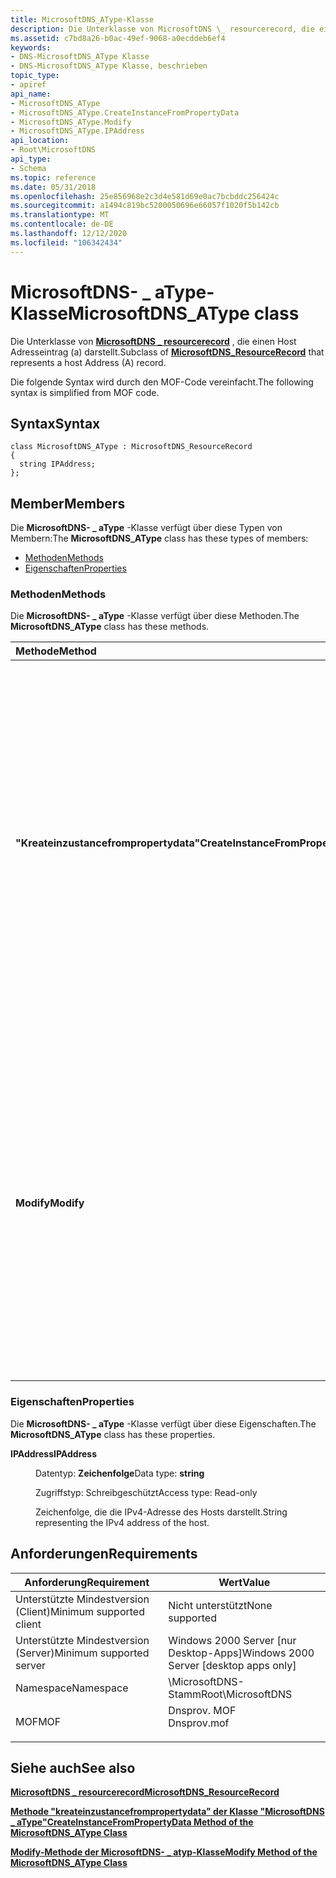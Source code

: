 ```yaml
---
title: MicrosoftDNS_AType-Klasse
description: Die Unterklasse von MicrosoftDNS \_ resourcerecord, die einen Host Adresseintrag (a) darstellt.
ms.assetid: c7bd8a26-b0ac-49ef-9068-a0ecddeb6ef4
keywords:
- DNS-MicrosoftDNS_AType Klasse
- DNS-MicrosoftDNS_AType Klasse, beschrieben
topic_type:
- apiref
api_name:
- MicrosoftDNS_AType
- MicrosoftDNS_AType.CreateInstanceFromPropertyData
- MicrosoftDNS_AType.Modify
- MicrosoftDNS_AType.IPAddress
api_location:
- Root\MicrosoftDNS
api_type:
- Schema
ms.topic: reference
ms.date: 05/31/2018
ms.openlocfilehash: 25e856968e2c3d4e581d69e0ac7bcbddc256424c
ms.sourcegitcommit: a1494c819bc5200050696e66057f1020f5b142cb
ms.translationtype: MT
ms.contentlocale: de-DE
ms.lasthandoff: 12/12/2020
ms.locfileid: "106342434"
---
```

# <a name="microsoftdns_atype-class"></a><span data-ttu-id="2c161-105">MicrosoftDNS- \_ aType-Klasse</span><span class="sxs-lookup"><span data-stu-id="2c161-105">MicrosoftDNS\_AType class</span></span>

<span data-ttu-id="2c161-106">Die Unterklasse von [**MicrosoftDNS \_ resourcerecord**](microsoftdns-resourcerecord.md) , die einen Host Adresseintrag (a) darstellt.</span><span class="sxs-lookup"><span data-stu-id="2c161-106">Subclass of [**MicrosoftDNS\_ResourceRecord**](microsoftdns-resourcerecord.md) that represents a host Address (A) record.</span></span>

<span data-ttu-id="2c161-107">Die folgende Syntax wird durch den MOF-Code vereinfacht.</span><span class="sxs-lookup"><span data-stu-id="2c161-107">The following syntax is simplified from MOF code.</span></span>

## <a name="syntax"></a><span data-ttu-id="2c161-108">Syntax</span><span class="sxs-lookup"><span data-stu-id="2c161-108">Syntax</span></span>

``` syntax
class MicrosoftDNS_AType : MicrosoftDNS_ResourceRecord
{
  string IPAddress;
};
```

## <a name="members"></a><span data-ttu-id="2c161-109">Member</span><span class="sxs-lookup"><span data-stu-id="2c161-109">Members</span></span>

<span data-ttu-id="2c161-110">Die **MicrosoftDNS- \_ aType** -Klasse verfügt über diese Typen von Membern:</span><span class="sxs-lookup"><span data-stu-id="2c161-110">The **MicrosoftDNS\_AType** class has these types of members:</span></span>

-   [<span data-ttu-id="2c161-111">Methoden</span><span class="sxs-lookup"><span data-stu-id="2c161-111">Methods</span></span>](#methods)
-   [<span data-ttu-id="2c161-112">Eigenschaften</span><span class="sxs-lookup"><span data-stu-id="2c161-112">Properties</span></span>](#properties)

### <a name="methods"></a><span data-ttu-id="2c161-113">Methoden</span><span class="sxs-lookup"><span data-stu-id="2c161-113">Methods</span></span>

<span data-ttu-id="2c161-114">Die **MicrosoftDNS- \_ aType** -Klasse verfügt über diese Methoden.</span><span class="sxs-lookup"><span data-stu-id="2c161-114">The **MicrosoftDNS\_AType** class has these methods.</span></span>



| <span data-ttu-id="2c161-115">Methode</span><span class="sxs-lookup"><span data-stu-id="2c161-115">Method</span></span>                             | <span data-ttu-id="2c161-116">BESCHREIBUNG</span><span class="sxs-lookup"><span data-stu-id="2c161-116">Description</span></span>                                                                                                                                                                                                                                                                                                                                       |
|:-----------------------------------|:--------------------------------------------------------------------------------------------------------------------------------------------------------------------------------------------------------------------------------------------------------------------------------------------------------------------------------------------------|
| <span data-ttu-id="2c161-117">**"Kreateinzustancefrompropertydata"**</span><span class="sxs-lookup"><span data-stu-id="2c161-117">**CreateInstanceFromPropertyData**</span></span> | <span data-ttu-id="2c161-118">Instanziiert eine Host Adresse (a) RR auf der Grundlage der Daten in den Eingabe Parametern der Methode: der DNS-Server Name des Datensatzes, der Container Name, der Besitzer Name, die Klasse (Standard = in), der Gültigkeitsdauer Wert und die IP-Adresse des Hosts.</span><span class="sxs-lookup"><span data-stu-id="2c161-118">Instantiates a Host Address (A) RR based on the data in the method's input parameters: the record's DNS Server Name, Container Name, Owner Name, class (default = IN), time-to-live value and the IP address of the host.</span></span> <span data-ttu-id="2c161-119">Es wird ein Verweis auf das neue-Objekt als Output-Parameter zurückgegeben.</span><span class="sxs-lookup"><span data-stu-id="2c161-119">It returns a reference to the new object as an output parameter.</span></span> <br/> <span data-ttu-id="2c161-120">Qualifizierer: implementiert, statisch</span><span class="sxs-lookup"><span data-stu-id="2c161-120">Qualifiers: Implemented, static</span></span><br/> |
| <span data-ttu-id="2c161-121">**Modify**</span><span class="sxs-lookup"><span data-stu-id="2c161-121">**Modify**</span></span>                         | <span data-ttu-id="2c161-122">Aktualisiert die Gültigkeitsdauer und die IP-Adresse auf die Werte, die als Eingabeparameter dieser Methode angegeben werden.</span><span class="sxs-lookup"><span data-stu-id="2c161-122">Updates the TTL and IP address to the values specified as the input parameters of this method.</span></span> <span data-ttu-id="2c161-123">Wenn kein neuer Wert für einen Parameter angegeben wird, wird der aktuelle Wert für den Parameter nicht geändert.</span><span class="sxs-lookup"><span data-stu-id="2c161-123">If a new value for a parameter is not specified, then the current value for the parameter is not changed.</span></span> <span data-ttu-id="2c161-124">Die-Methode gibt einen Verweis auf das geänderte-Objekt als Output-Parameter zurück.</span><span class="sxs-lookup"><span data-stu-id="2c161-124">The method returns a reference to the modified object as an output parameter.</span></span> <br/> <span data-ttu-id="2c161-125">Qualifizierer: Implementiert</span><span class="sxs-lookup"><span data-stu-id="2c161-125">Qualifiers: Implemented</span></span><br/>             |



 

### <a name="properties"></a><span data-ttu-id="2c161-126">Eigenschaften</span><span class="sxs-lookup"><span data-stu-id="2c161-126">Properties</span></span>

<span data-ttu-id="2c161-127">Die **MicrosoftDNS- \_ aType** -Klasse verfügt über diese Eigenschaften.</span><span class="sxs-lookup"><span data-stu-id="2c161-127">The **MicrosoftDNS\_AType** class has these properties.</span></span>

<dl> <dt>

<span data-ttu-id="2c161-128">**IPAddress**</span><span class="sxs-lookup"><span data-stu-id="2c161-128">**IPAddress**</span></span>
</dt> <dd> <dl> <dt>

<span data-ttu-id="2c161-129">Datentyp: **Zeichenfolge**</span><span class="sxs-lookup"><span data-stu-id="2c161-129">Data type: **string**</span></span>
</dt> <dt>

<span data-ttu-id="2c161-130">Zugriffstyp: Schreibgeschützt</span><span class="sxs-lookup"><span data-stu-id="2c161-130">Access type: Read-only</span></span>
</dt> </dl>

<span data-ttu-id="2c161-131">Zeichenfolge, die die IPv4-Adresse des Hosts darstellt.</span><span class="sxs-lookup"><span data-stu-id="2c161-131">String representing the IPv4 address of the host.</span></span>

</dd> </dl>

## <a name="requirements"></a><span data-ttu-id="2c161-132">Anforderungen</span><span class="sxs-lookup"><span data-stu-id="2c161-132">Requirements</span></span>



| <span data-ttu-id="2c161-133">Anforderung</span><span class="sxs-lookup"><span data-stu-id="2c161-133">Requirement</span></span> | <span data-ttu-id="2c161-134">Wert</span><span class="sxs-lookup"><span data-stu-id="2c161-134">Value</span></span> |
|-------------------------------------|----------------------------------------------------------------------------------------|
| <span data-ttu-id="2c161-135">Unterstützte Mindestversion (Client)</span><span class="sxs-lookup"><span data-stu-id="2c161-135">Minimum supported client</span></span><br/> | <span data-ttu-id="2c161-136">Nicht unterstützt</span><span class="sxs-lookup"><span data-stu-id="2c161-136">None supported</span></span><br/>                                                              |
| <span data-ttu-id="2c161-137">Unterstützte Mindestversion (Server)</span><span class="sxs-lookup"><span data-stu-id="2c161-137">Minimum supported server</span></span><br/> | <span data-ttu-id="2c161-138">Windows 2000 Server \[nur Desktop-Apps\]</span><span class="sxs-lookup"><span data-stu-id="2c161-138">Windows 2000 Server \[desktop apps only\]</span></span><br/>                                   |
| <span data-ttu-id="2c161-139">Namespace</span><span class="sxs-lookup"><span data-stu-id="2c161-139">Namespace</span></span><br/>                | <span data-ttu-id="2c161-140">\\MicrosoftDNS-Stamm</span><span class="sxs-lookup"><span data-stu-id="2c161-140">Root\\MicrosoftDNS</span></span><br/>                                                          |
| <span data-ttu-id="2c161-141">MOF</span><span class="sxs-lookup"><span data-stu-id="2c161-141">MOF</span></span><br/>                      | <dl> <span data-ttu-id="2c161-142"><dt>Dnsprov. MOF</dt></span><span class="sxs-lookup"><span data-stu-id="2c161-142"><dt>Dnsprov.mof</dt></span></span> </dl> |



## <a name="see-also"></a><span data-ttu-id="2c161-143">Siehe auch</span><span class="sxs-lookup"><span data-stu-id="2c161-143">See also</span></span>

<dl> <dt>

[<span data-ttu-id="2c161-144">**MicrosoftDNS \_ resourcerecord**</span><span class="sxs-lookup"><span data-stu-id="2c161-144">**MicrosoftDNS\_ResourceRecord**</span></span>](microsoftdns-resourcerecord.md)
</dt> <dt>

[<span data-ttu-id="2c161-145">**Methode "kreateinzustancefrompropertydata" der Klasse "MicrosoftDNS \_ aType"**</span><span class="sxs-lookup"><span data-stu-id="2c161-145">**CreateInstanceFromPropertyData Method of the MicrosoftDNS\_AType Class**</span></span>](microsoftdns-atype-createinstancefrompropertydata.md)
</dt> <dt>

[<span data-ttu-id="2c161-146">**Modify-Methode der MicrosoftDNS- \_ atyp-Klasse**</span><span class="sxs-lookup"><span data-stu-id="2c161-146">**Modify Method of the MicrosoftDNS\_AType Class**</span></span>](microsoftdns-atype-modify.md)
</dt> </dl>

 

 





